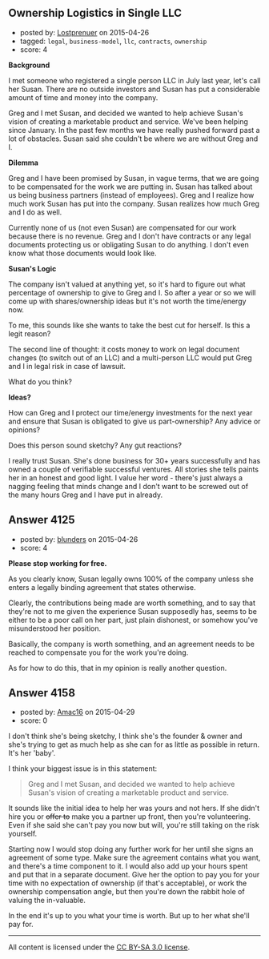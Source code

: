 ## Ownership Logistics in Single LLC

- posted by: [Lostprenuer](https://stackexchange.com/users/6208624/lostprenuer) on 2015-04-26
- tagged: `legal`, `business-model`, `llc`, `contracts`, `ownership`
- score: 4

<p><strong>Background</strong></p>

<p>I met someone who registered a single person LLC in July last year, let's call her Susan. There are no outside investors and Susan has put a considerable amount of time and money into the company. </p>

<p>Greg and I met Susan, and decided we wanted to help achieve Susan's vision of creating a marketable product and service. We've been helping since January. In the past few months we have really pushed forward past a lot of obstacles. Susan said she couldn't be where we are without Greg and I. </p>

<p><strong>Dilemma</strong></p>

<p>Greg and I have been promised by Susan, in vague terms, that we are going to be compensated for the work we are putting in. Susan has talked about us being business partners (instead of employees). Greg and I realize how much work Susan has put into the company. Susan realizes how much Greg and I do as well. </p>

<p>Currently none of us (not even Susan) are compensated for our work because there is no revenue. Greg and I don't have contracts or any legal documents protecting us or obligating Susan to do anything. I don't even know what those documents would look like. </p>

<p><strong>Susan's Logic</strong></p>

<p>The company isn't valued at anything yet, so it's hard to figure out what percentage of ownership to give to Greg and I. So after a year or so we will come up with shares/ownership ideas but it's not worth the time/energy now.</p>

<p>To me, this sounds like she wants to take the best cut for herself. Is this a legit reason?</p>

<p>The second line of thought: it costs money to work on legal document changes (to switch out of an LLC) and a multi-person LLC would put Greg and I in legal risk in case of lawsuit. </p>

<p>What do you think?</p>

<p><strong>Ideas?</strong></p>

<p>How can Greg and I protect our time/energy investments for the next year and ensure that Susan is obligated to give us part-ownership? Any advice or opinions? </p>

<p>Does this person sound sketchy? Any gut reactions?</p>

<p>I really trust Susan. She's done business for 30+ years successfully and has owned a couple of verifiable successful ventures. All stories she tells paints her in an honest and good light. I value her word - there's just always a nagging feeling that minds change and I don't want to be screwed out of the many hours Greg and I have put in already. </p>



## Answer 4125

- posted by: [blunders](https://stackexchange.com/users/216182/blunders) on 2015-04-26
- score: 4

<p><strong>Please stop working for free.</strong> </p>

<p>As you clearly know, Susan legally owns 100% of the company unless she enters a legally binding agreement that states otherwise.</p>

<p>Clearly, the contributions being made are worth something, and to say that they're not to me given the experience Susan supposedly has, seems to be either to be a poor call on her part, just plain dishonest, or somehow you've misunderstood her position.</p>

<p>Basically, the company is worth something, and an agreement needs to be reached to compensate you for the work you're doing.</p>

<p>As for how to do this, that in my opinion is really another question.</p>



## Answer 4158

- posted by: [Amac16](https://stackexchange.com/users/4951349/amac16) on 2015-04-29
- score: 0

<p>I don't think she's being sketchy, I think she's the founder &amp; owner and she's trying to get as much help as she can for as little as possible in return.  It's her 'baby'.</p>

<p>I think your biggest issue is in this statement:</p>

<blockquote>
  <p>Greg and I met Susan, and decided we wanted to help achieve Susan's vision of creating a marketable product and service.</p>
</blockquote>

<p>It sounds like the initial idea to help her was yours and not hers. If she didn't hire you or <strike>offer to</strike> make you a partner up front, then you're volunteering.  Even if she said she can't pay you now but will, you're still taking on the risk yourself.</p>

<p>Starting now I would stop doing any further work for her until she signs an agreement of some type.  Make sure the agreement contains what you want, and there's a time component to it.  I would also add up your hours spent and put that in a separate document.  Give her the option to pay you for your time with no expectation of ownership (if that's acceptable), or work the ownership compensation angle, but then you're down the rabbit hole of valuing the in-valuable.</p>

<p>In the end it's up to you what your time is worth. But up to her what she'll pay for.</p>




---

All content is licensed under the [CC BY-SA 3.0 license](https://creativecommons.org/licenses/by-sa/3.0/).

